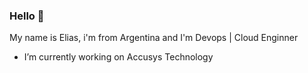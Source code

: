 ### Hello 👋

My name is Elias, i'm from Argentina and I'm Devops | Cloud Enginner

- I’m currently working on Accusys Technology
